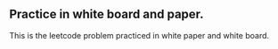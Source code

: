 Practice in white board and paper.
------
This is the leetcode problem practiced in white paper and white board.
